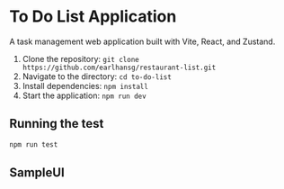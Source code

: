 # To Do List Application

A task management web application built with Vite, React, and Zustand.

1. Clone the repository: `git clone https://github.com/earlhansg/restaurant-list.git`
2. Navigate to the directory: `cd to-do-list`
3. Install dependencies: `npm install`
4. Start the application: `npm run dev`

## Running the test

```bash
npm run test
```

## SampleUI
<!-- <img src="https://github.com/earlhansg/otakus-bazaar/blob/main/frontend/src/images/loom.gif" style=" width:800px ; height:500px "> -->